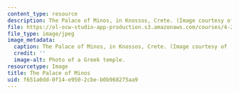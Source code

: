 ```yaml
---
content_type: resource
description: The Palace of Minos, in Knossos, Crete. (Image courtesy of AICT.)
file: https://ol-ocw-studio-app-production.s3.amazonaws.com/courses/4-297-special-problems-in-architecture-studies-fall-2000/f651a0dd0f14e9502cbeb0b968275aa9_4-297f00.jpg
file_type: image/jpeg
image_metadata:
  caption: The Palace of Minos, in Knossos, Crete. (Image courtesy of [AICT](http://arthist.cla.umn.edu/aict/).)
  credit: ''
  image-alt: Photo of a Greek temple.
resourcetype: Image
title: The Palace of Minos
uid: f651a0dd-0f14-e950-2cbe-b0b968275aa9
---
```

